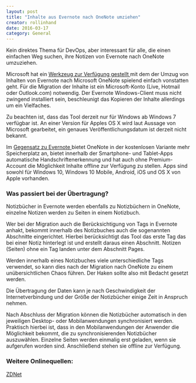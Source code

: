 ```yaml
---
layout: post
title: "Inhalte aus Evernote nach OneNote umziehen"
creator: rollinhand
date: 2016-03-17
category: General
---
```

Kein direktes Thema für DevOps, aber interessant für alle, die einen einfachen Weg suchen, 
ihre Notizen von Evernote nach OneNote umzuziehen.
<!--more-->
Microsoft hat ein [Werkzeug zur Verfügung gestellt ](https://www.onenote.com/import-evernote-to-onenote) 
mit dem der Umzug von Inhalten von Evernote nach Microsoft OneNote spielend einfach vonstatten geht. 
Für die Migration der Inhalte ist ein Microsoft-Konto (Live, Hotmail oder Outlook.com) notwendig. 
Der Evernote Windows-Client muss nicht zwingend installiert sein, beschleunigt das Kopieren der Inhalte 
allerdings um ein Vielfaches.

Zu beachten ist, dass das Tool derzeit nur für Windows ab Windows 7 verfügbar ist. 
An einer Version für Apples OS X wird laut Aussage von Microsoft gearbeitet, 
ein genaues Veröffentlichungsdatum ist derzeit nicht bekannt.

Im [Gegensatz zu Evernote ](https://www.onenote.com/import-evernote-to-onenote) bietet OneNote 
in der kostenlosen Variante mehr Speicherplatz an, bietet innerhalb der Smartphone- und Tablet-Apps 
automatische Handschriftenerkennung und hat auch ohne Premium-Account die Möglichkeit 
Inhalte offline zur Verfügung zu stellen. Apps sind sowohl für Windows 10, Windows 10 Mobile, 
Android, iOS und OS X von Apple vorhanden.

### Was passiert bei der Übertragung?
Notizbücher in Evernote werden ebenfalls zu Notizbüchern in OneNote, einzelne Notizen werden 
zu Seiten in einem Notizbuch.

Wer bei der Migration auch die Berücksichtigung von Tags in Evernote anhakt, 
bekommt innerhalb des Notizbuches auch die sogenannten Abschnitte eingerichtet. 
Hierbei berücksichtigt das Tool das erste Tag das bei einer Notiz hinterlegt ist und 
erstellt daraus einen Abschnitt. Notizen (Seiten) ohne ein Tag landen unter dem Abschnitt Pages.

Werden innerhalb eines Notizbuches viele unterschiedliche Tags verwendet, so kann dies 
nach der Migration nach OneNote zu einem unübersichtlichen Chaos führen. 
Der Haken sollte also mit Bedacht gesetzt werden.

Die Übertragung der Daten kann je nach Geschwindigkeit der Internetverbindung und der 
Größe der Notizbücher einige Zeit in Anspruch nehmen.

Nach Abschluss der Migration können die Notizbücher automatisch in den 
jeweiligen Desktop- oder Mobilanwendungen synchronisiert werden. 
Praktisch hierbei ist, dass in den Mobilanwendungen der Anwender die Möglichkeit bekommt, 
die zu synchronisierenden Notizbücher auszuwählen. Einzelne Seiten werden einmalig erst 
geladen, wenn sie aufgerufen worden sind. Anschließend stehen sie offline zur Verfügung.

### Weitere Onlinequellen:
[ZDNet](http://www.zdnet.de/88263141/microsoft-macht-evernote-importwerkzeug-verfuegbar/)

